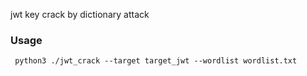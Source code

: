 jwt key crack by dictionary attack

### Usage
``` python3 ./jwt_crack --target target_jwt --wordlist wordlist.txt```
